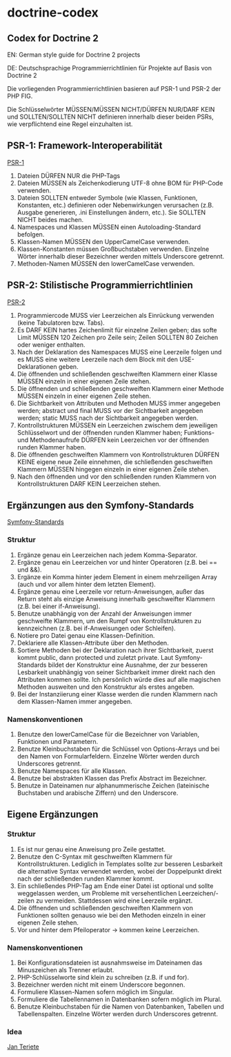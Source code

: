 # doctrine-codex

## Codex for Doctrine 2

EN: German style guide for Doctrine 2 projects

DE: Deutschsprachige Programmierrichtlinien für Projekte auf Basis von Doctrine 2

Die vorliegenden Programmierrichtlinien basieren auf PSR-1 und PSR-2 der PHP FIG.

Die Schlüsselwörter MÜSSEN/MÜSSEN NICHT/DÜRFEN NUR/DARF KEIN und SOLLTEN/SOLLTEN NICHT definieren innerhalb dieser beiden PSRs, wie verpflichtend eine Regel einzuhalten ist.

## PSR-1: Framework-Interoperabilität
[PSR-1](https://github.com/php-fig/fig-standards/blob/master/accepted/PSR-1-basic-coding-standard.md)

1. Dateien DÜRFEN NUR die PHP-Tags
2. Dateien MÜSSEN als Zeichenkodierung UTF-8 ohne BOM für PHP-Code verwenden.
3. Dateien SOLLTEN entweder Symbole (wie Klassen, Funktionen, Konstanten, etc.) definieren oder Nebenwirkungen verursachen (z.B. Ausgabe generieren, .ini Einstellungen ändern, etc.). Sie SOLLTEN NICHT beides machen.
4. Namespaces und Klassen MÜSSEN einen Autoloading-Standard befolgen.
5. Klassen-Namen MÜSSEN den UpperCamelCase verwenden.
6. Klassen-Konstanten müssen Großbuchstaben verwenden. Einzelne Wörter innerhalb dieser Bezeichner werden mittels Underscore getrennt.
7. Methoden-Namen MÜSSEN den lowerCamelCase verwenden.

## PSR-2: Stilistische Programmierrichtlinien
[PSR-2](https://github.com/php-fig/fig-standards/blob/master/accepted/PSR-2-coding-style-guide.md)

1. Programmiercode MUSS vier Leerzeichen als Einrückung verwenden (keine Tabulatoren bzw. Tabs).
2. Es DARF KEIN hartes Zeichenlimit für einzelne Zeilen geben; das softe Limit MÜSSEN 120 Zeichen pro Zeile sein; Zeilen SOLLTEN 80 Zeichen oder weniger enthalten.
3. Nach der Deklaration des Namespaces MUSS eine Leerzeile folgen und es MUSS eine weitere Leerzeile nach dem Block mit den USE-Deklarationen geben.
4. Die öffnenden und schließenden geschweiften Klammern einer Klasse MÜSSEN einzeln in einer eigenen Zeile stehen.
5. Die öffnenden und schließenden geschweiften Klammern einer Methode MÜSSEN einzeln in einer eigenen Zeile stehen.
6. Die Sichtbarkeit von Attributen und Methoden MUSS immer angegeben werden; abstract und final MUSS vor der Sichtbarkeit angegeben werden; static MUSS nach der Sichtbarkeit angegeben werden.
7. Kontrollstrukturen MÜSSEN ein Leerzeichen zwischem dem jeweiligen Schlüsselwort und der öffnenden runden Klammer haben; Funktions- und Methodenaufrufe DÜRFEN kein Leerzeichen vor der öffnenden runden Klammer haben.
8. Die öffnenden geschweiften Klammern von Kontrollstrukturen DÜRFEN KEINE eigene neue Zeile einnehmen, die schließenden geschweiften Klammern MÜSSEN hingegen einzeln in einer eigenen Zeile stehen.
9. Nach den öffnenden und vor den schließenden runden Klammern von Kontrollstrukturen DARF KEIN Leerzeichen stehen.

## Ergänzungen aus den Symfony-Standards
[Symfony-Standards](http://symfony.com/doc/current/contributing/code/standards.html)

### Struktur

1. Ergänze genau ein Leerzeichen nach jedem Komma-Separator.
2. Ergänze genau ein Leerzeichen vor und hinter Operatoren (z.B. bei == und &amp;&amp;).
3. Ergänze ein Komma hinter jedem Element in einem mehrzeiligen Array (auch und vor allem hinter dem letzten Element).
4. Ergänze genau eine Leerzeile vor return-Anweisungen, außer das Return steht als einzige Anweisung innerhalb geschweifter Klammern (z.B. bei einer if-Anweisung).
5. Benutze unabhängig von der Anzahl der Anweisungen immer geschweifte Klammern, um den Rumpf von Kontrollstrukturen zu kennzeichnen (z.B. bei if-Anweisungen oder Schleifen).
6. Notiere pro Datei genau eine Klassen-Definition.
7. Deklariere alle Klassen-Attribute über den Methoden.
8. Sortiere Methoden bei der Deklaration nach ihrer Sichtbarkeit, zuerst kommt public, dann protected und zuletzt private. Laut Symfony-Standards bildet der Konstruktur eine Ausnahme, der zur besseren Lesbarkeit unabhängig von seiner Sichtbarkeit immer direkt nach den Attributen kommen sollte. Ich persönlich würde dies auf alle magischen Methoden ausweiten und den Konstruktur als erstes angeben.
9. Bei der Instanziierung einer Klasse werden die runden Klammern nach dem Klassen-Namen immer angegeben.

### Namenskonventionen

1. Benutze den lowerCamelCase für die Bezeichner von Variablen, Funktionen und Parametern.
2. Benutze Kleinbuchstaben für die Schlüssel von Options-Arrays und bei den Namen von Formularfeldern. Einzelne Wörter werden durch Underscores getrennt.
3. Benutze Namespaces für alle Klassen.
4. Benutze bei abstrakten Klassen das Prefix Abstract im Bezeichner.
5. Benutze in Dateinamen nur alphanummerische Zeichen (lateinische Buchstaben und arabische Ziffern) und den Underscore.

## Eigene Ergänzungen

### Struktur

1. Es ist nur genau eine Anweisung pro Zeile gestattet.
2. Benutze den C-Syntax mit geschweiften Klammern für Kontrollstrukturen. Lediglich in Templates sollte zur besseren Lesbarkeit die alternative Syntax verwendet werden, wobei der Doppelpunkt direkt nach der schließenden runden Klammer kommt.
3. Ein schließendes PHP-Tag am Ende einer Datei ist optional und sollte weggelassen werden, um Probleme mit versehentlichen Leerzeichen/-zeilen zu vermeiden. Stattdessen wird eine Leerzeile ergänzt.
4. Die öffnenden und schließenden geschweiften Klammern von Funktionen sollten genauso wie bei den Methoden einzeln in einer eigenen Zeile stehen.
5. Vor und hinter dem Pfeiloperator -> kommen keine Leerzeichen.

### Namenskonventionen

1. Bei Konfigurationsdateien ist ausnahmsweise im Dateinamen das Minuszeichen als Trenner erlaubt.
2. PHP-Schlüsselworte sind klein zu schreiben (z.B. if und for).
3. Bezeichner werden nicht mit einem Underscore begonnen.
4. Formuliere Klassen-Namen sofern möglich im Singular.
5. Formuliere die Tabellennamen in Datenbanken sofern möglich im Plural.
6. Benutze Kleinbuchstaben für die Namen von Datenbanken, Tabellen und Tabellenspalten. Einzelne Wörter werden durch Underscores getrennt.

### Idea
[Jan Teriete](https://plus.google.com/106660436858103395374?rel=author)